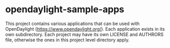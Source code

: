 # opendaylight-sample-apps
This project contains various applications that can be used with OpenDaylight (https://www.opendaylight.org/).
Each application exists in its own subdirectory. Each project may have its own LICENSE and AUTHRORS file, otherwise the ones in this project level directory apply.
